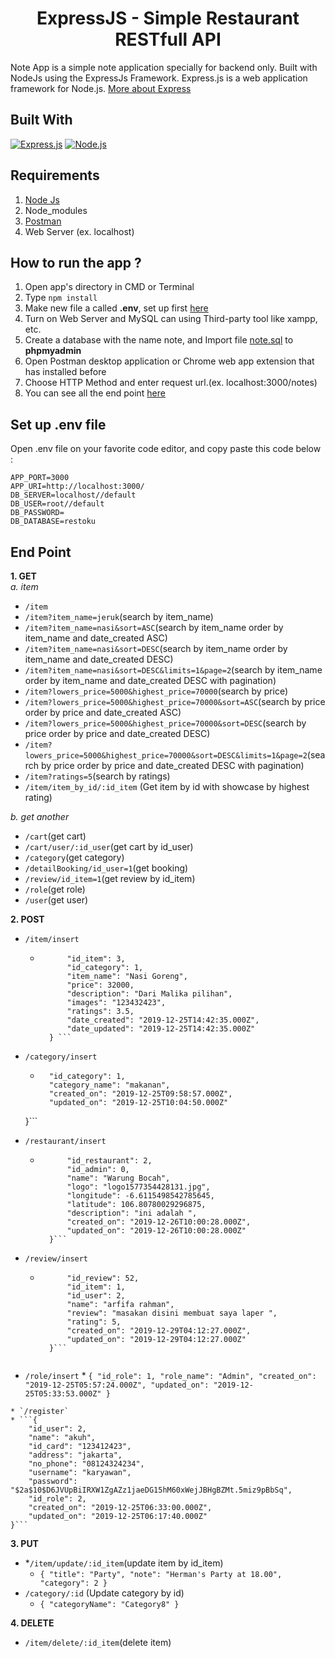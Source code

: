 <h1 align="center">ExpressJS - Simple Restaurant RESTfull API</h1>



Note App is a simple note application specially for backend only. Built with NodeJs using the ExpressJs Framework.
Express.js is a web application framework for Node.js. [More about Express](https://en.wikipedia.org/wiki/Express.js)
## Built With
[![Express.js](https://img.shields.io/badge/Express.js-4.17.1-orange.svg?style=rounded-square)](https://expressjs.com/en/starter/installing.html)
[![Node.js](https://img.shields.io/badge/Node.js-v.v12.10.0-green.svg?style=rounded-square)](https://nodejs.org/)

## Requirements
1. <a href="https://nodejs.org/en/download/">Node Js</a>
2. Node_modules
3. <a href="https://www.getpostman.com/">Postman</a>
4. Web Server (ex. localhost)

## How to run the app ?
1. Open app's directory in CMD or Terminal
2. Type `npm install`
3. Make new file a called **.env**, set up first [here](#set-up-env-file)
4. Turn on Web Server and MySQL can using Third-party tool like xampp, etc.
5. Create a database with the name note, and Import file [note.sql](note.sql) to **phpmyadmin**
6. Open Postman desktop application or Chrome web app extension that has installed before
7. Choose HTTP Method and enter request url.(ex. localhost:3000/notes)
8. You can see all the end point [here](#end-point)

## Set up .env file
Open .env file on your favorite code editor, and copy paste this code below :
```
APP_PORT=3000
APP_URI=http://localhost:3000/
DB_SERVER=localhost//default
DB_USER=root//default
DB_PASSWORD=
DB_DATABASE=restoku
```

## End Point
**1. GET**<br>
*a. item*
* `/item`
* `/item?item_name=jeruk`(search by item_name)
* `/item?item_name=nasi&sort=ASC`(search by item_name order by item_name and date_created ASC)
* `/item?item_name=nasi&sort=DESC`(search by item_name order by item_name and date_created DESC)
* `/item?item_name=nasi&sort=DESC&limits=1&page=2`(search by item_name order by item_name and date_created DESC with pagination)
* `/item?lowers_price=5000&highest_price=70000`(search by price)
* `/item?lowers_price=5000&highest_price=70000&sort=ASC`(search by price order by price and date_created ASC)
* `/item?lowers_price=5000&highest_price=70000&sort=DESC`(search by price order by price and date_created DESC)
* `/item?lowers_price=5000&highest_price=70000&sort=DESC&limits=1&page=2`(search by price order by price and date_created DESC with pagination)
* `/item?ratings=5`(search by ratings)
* `/item/item_by_id/:id_item` (Get item by id with showcase by highest rating)

*b. get another*
* `/cart`(get cart)
* `/cart/user/:id_user`(get cart by id_user)
* `/category`(get category)
* `/detailBooking/id_user=1`(get booking)
* `/review/id_item=1`(get review by id_item)
* `/role`(get role)
* `/user`(get user)

**2. POST**
* `/item/insert`
    * ```{
            "id_item": 3,
            "id_category": 1,
            "item_name": "Nasi Goreng",
            "price": 32000,
            "description": "Dari Malika pilihan",
            "images": "123432423",
            "ratings": 3.5,
            "date_created": "2019-12-25T14:42:35.000Z",
            "date_updated": "2019-12-25T14:42:35.000Z"
        } ```

* `/category/insert`
    * ```{
        "id_category": 1,
        "category_name": "makanan",
        "created_on": "2019-12-25T09:58:57.000Z",
        "updated_on": "2019-12-25T10:04:50.000Z"
    }```
 
 * `/restaurant/insert`
    * ```{
            "id_restaurant": 2,
            "id_admin": 0,
            "name": "Warung Bocah",
            "logo": "logo1577354428131.jpg",
            "longitude": -6.6115498542785645,
            "latitude": 106.80780029296875,
            "description": "ini adalah ",
            "created_on": "2019-12-26T10:00:28.000Z",
            "updated_on": "2019-12-26T10:00:28.000Z"
        }```
   
  * `/review/insert`
    * ```{
            "id_review": 52,
            "id_item": 1,
            "id_user": 2,
            "name": "arfifa rahman",
            "review": "masakan disini membuat saya laper ",
            "rating": 5,
            "created_on": "2019-12-29T04:12:27.000Z",
            "updated_on": "2019-12-29T04:12:27.000Z"
        }```
   
   * `/role/insert`
    * ```{
        "id_role": 1,
        "role_name": "Admin",
        "created_on": "2019-12-25T05:57:24.000Z",
        "updated_on": "2019-12-25T05:33:53.000Z"
    }```
    
    * `/register`
    * ```{
        "id_user": 2,
        "name": "akuh",
        "id_card": "123412423",
        "address": "jakarta",
        "no_phone": "08124324234",
        "username": "karyawan",
        "password": "$2a$10$D6JVUpBiIRXW1ZgAZz1jaeDG15hM60xWejJBHgBZMt.5miz9pBbSq",
        "id_role": 2,
        "created_on": "2019-12-25T06:33:00.000Z",
        "updated_on": "2019-12-25T06:17:40.000Z"
    }```
        
**3. PUT**
* *`/item/update/:id_item`(update item by id_item)
   * ``` { "title": "Party", "note": "Herman's Party at 18.00", "category": 2 } ```
* `/category/:id` (Update category by id)
   * ``` { "categoryName": "Category8" } ```

**4. DELETE**
* `/item/delete/:id_item`(delete item)

